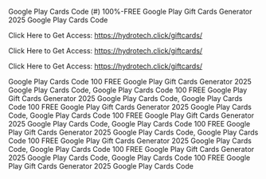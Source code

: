 Google Play Cards Code (#) 100%-FREE Google Play Gift Cards Generator 2025 Google Play Cards Code

Click Here to Get Access: https://hydrotech.click/giftcards/

Click Here to Get Access: https://hydrotech.click/giftcards/

Click Here to Get Access: https://hydrotech.click/giftcards/

Google Play Cards Code 100 FREE Google Play Gift Cards Generator 2025 Google Play Cards Code, Google Play Cards Code 100 FREE Google Play Gift Cards Generator 2025 Google Play Cards Code, Google Play Cards Code 100 FREE Google Play Gift Cards Generator 2025 Google Play Cards Code, Google Play Cards Code 100 FREE Google Play Gift Cards Generator 2025 Google Play Cards Code, Google Play Cards Code 100 FREE Google Play Gift Cards Generator 2025 Google Play Cards Code, Google Play Cards Code 100 FREE Google Play Gift Cards Generator 2025 Google Play Cards Code, Google Play Cards Code 100 FREE Google Play Gift Cards Generator 2025 Google Play Cards Code, Google Play Cards Code 100 FREE Google Play Gift Cards Generator 2025 Google Play Cards Code
